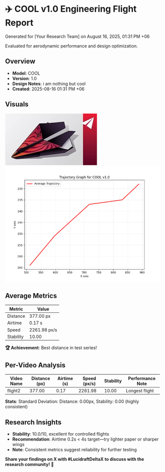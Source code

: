 # ✈️ COOL v1.0 Engineering Flight Report

Generated for [Your Research Team] on August 16, 2025, 01:31 PM +06

Evaluated for aerodynamic performance and design optimization.

## Overview
- **Model**: COOL
- **Version**: 1.0
- **Design Notes**: i am nothing but cool
- **Created**: 2025-08-16 01:31 PM +06

## Visuals
![Model Design](model_picture.jpg)
![Flight Trajectory](trajectory_graph.png)

## Average Metrics
| Metric    | Value      |
|--|--|
| Distance | 377.00 px |
| Airtime | 0.17 s |
| Speed | 2261.98 px/s |
| Stability | 10.00  |

**🏆 Achievement**: Best distance in test series!

## Per-Video Analysis
| Video Name | Distance (px) | Airtime (s) | Speed (px/s) | Stability | Performance Note |
|--|--|--|--|--|--|
| flight2 | 377.00 | 0.17 | 2261.98 | 10.00 | Longest flight |

**Stats**: Standard Deviation: Distance: 0.00px, Stability: 0.00 (highly consistent)

## Research Insights
- **Stability**: 10.0/10, excellent for controlled flights
- **Recommendation**: Airtime 0.2s < 4s target—try lighter paper or sharper wings
- **Note**: Consistent metrics suggest reliability for further testing

**Share your findings on X with #LucidraftDeltaX to discuss with the research community! 🚀**
